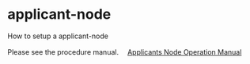 # applicant-node
How to setup a applicant-node

Please see the procedure manual.
　[Applicants Node Operation Manual](https://github.com/content-ethereum/applicant-node/blob/main/Applicants%20Node%20Operation%20Manual_English.xlsx)

